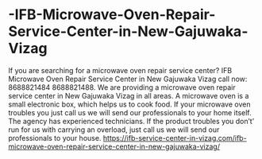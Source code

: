 # -IFB-Microwave-Oven-Repair-Service-Center-in-New-Gajuwaka-Vizag
 If you are searching for a microwave oven repair service center? IFB Microwave Oven Repair Service Center in New Gajuwaka Vizag call now: 8688821484 8688821488.  We are providing a microwave oven repair service center in New Gajuwaka Vizag in all areas. A microwave oven is a small electronic box, which helps us to cook food. If your microwave oven troubles you just call us we will send our professionals to your home itself. The agency has experienced technicians. If the product troubles you don’t’ run for us with carrying an overload, just call us we will send our professionals to your house.  https://ifb-service-center-in-vizag.com/ifb-microwave-oven-repair-service-center-in-new-gajuwaka-vizag/
